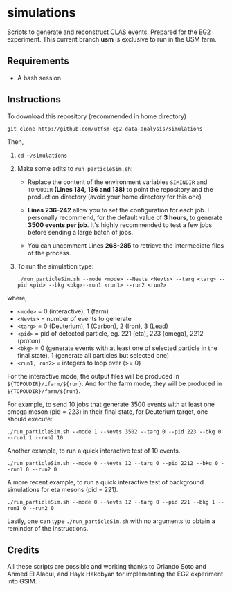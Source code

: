 # simulations

Scripts to generate and reconstruct CLAS events. Prepared for the EG2 experiment. This current branch **usm** is exclusive to run in the USM farm.

## Requirements

* A bash session

## Instructions

To download this repository (recommended in home directory)

```
git clone http://github.com/utfsm-eg2-data-analysis/simulations
```

Then,

1. `cd ~/simulations`

2. Make some edits to `run_particleSim.sh`:

   * Replace the content of the environment variables `SIMINDIR` and `TOPOUDIR` **(Lines 134, 136 and 138)** to point the repository and the production directory (avoid your home directory for this one)

   * **Lines 236-242** allow you to set the configuration for each job. I personally recommend, for the default value of **3 hours**, to generate **3500 events per job**. It's highly recommended to test a few jobs before sending a large batch of jobs.

   * You can uncomment Lines **268-285** to retrieve the intermediate files of the process.

3. To run the simulation type:

   ```
   ./run_particleSim.sh --mode <mode> --Nevts <Nevts> --targ <targ> --pid <pid> --bkg <bkg>--run1 <run1> --run2 <run2>
   ```

where,
*  `<mode>`  = 0 (interactive), 1 (farm)
*  `<Nevts>` = number of events to generate
*  `<targ>`  = 0 (Deuterium), 1 (Carbon), 2 (Iron), 3 (Lead)
*  `<pid>`   = pid of detected particle, eg. 221 (eta), 223 (omega), 2212 (proton)
*  `<bkg>`   = 0 (generate events with at least one of selected particle in the final state), 1 (generate all particles but selected one)
*  `<run1, run2>` = integers to loop over (>= 0)

For the interactive mode, the output files will be produced in `${TOPOUDIR}/ifarm/${run}`. And for the farm mode, they will be produced in `${TOPOUDIR}/farm/${run}`.

For example, to send 10 jobs that generate 3500 events with at least one omega meson (pid = 223) in their final state, for Deuterium target, one should execute:
```
./run_particleSim.sh --mode 1 --Nevts 3502 --targ 0 --pid 223 --bkg 0 --run1 1 --run2 10
```

Another example, to run a quick interactive test of 10 events.
```
./run_particleSim.sh --mode 0 --Nevts 12 --targ 0 --pid 2212 --bkg 0 --run1 0 --run2 0
```

A more recent example, to run a quick interactive test of background simulations for eta mesons (pid = 221).
```
./run_particleSim.sh --mode 0 --Nevts 12 --targ 0 --pid 221 --bkg 1 --run1 0 --run2 0
```

Lastly, one can type `./run_particleSim.sh` with no arguments to obtain a reminder of the instructions.

## Credits

All these scripts are possible and working thanks to Orlando Soto and Ahmed El Alaoui, and Hayk Hakobyan for implementing the EG2 experiment into GSIM.
